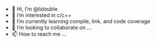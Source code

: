 - 👋 Hi, I’m @lidouble
- 👀 I’m interested in c/c++
- 🌱 I’m currently learning compile, link, and code coverage
- 💞️ I’m looking to collaborate on ...
- 📫 How to reach me ...

<!---
lidouble/lidouble is a ✨ special ✨ repository because its `README.md` (this file) appears on your GitHub profile.
You can click the Preview link to take a look at your changes.
--->
